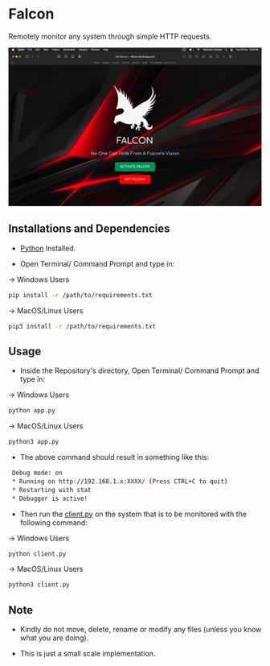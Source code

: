 # Falcon
Remotely monitor any system through simple HTTP requests.

![](https://raw.githubusercontent.com/Abhishek-Dobliyal/Falcon/main/Screenshots/Screenshot%202021-12-28%20at%204.58.56%20PM.png)

## Installations and Dependencies

- [Python](https://www.python.org) Installed.

- Open Terminal/ Command Prompt and type in:

-> Windows Users

```bash
pip install -r /path/to/requirements.txt
```

-> MacOS/Linux Users

```bash
pip3 install -r /path/to/requirements.txt
```

## Usage

- Inside the Repository's directory, Open Terminal/ Command Prompt and type in:

-> Windows Users

```bash
python app.py
```

-> MacOS/Linux Users

```bash
python3 app.py
```

- The above command should result in something like this:
```bash
 Debug mode: on
 * Running on http://192.168.1.x:XXXX/ (Press CTRL+C to quit)
 * Restarting with stat
 * Debugger is active!
```

- Then run the [client.py]() on the system that is to be monitored with the following command:

-> Windows Users

```bash
python client.py
```

-> MacOS/Linux Users

```bash
python3 client.py
```

## Note

- Kindly do not move, delete, rename or modify any files (unless you know what you are doing).

- This is just a small scale implementation.

